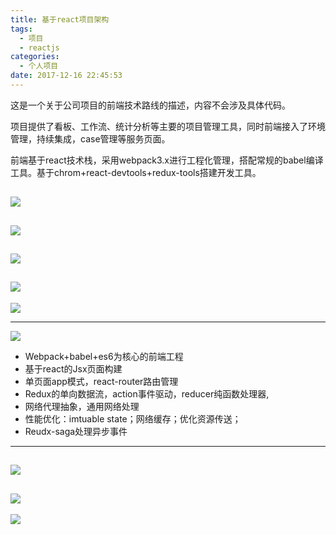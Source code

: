 ```yaml
---
title: 基于react项目架构
tags:
  - 项目
  - reactjs
categories:
  - 个人项目
date: 2017-12-16 22:45:53
---
```


这是一个关于公司项目的前端技术路线的描述，内容不会涉及具体代码。

项目提供了看板、工作流、统计分析等主要的项目管理工具，同时前端接入了环境管理，持续集成，case管理等服务页面。

前端基于react技术栈，采用webpack3.x进行工程化管理，搭配常规的babel编译工具。基于chrom+react-devtools+redux-tools搭建开发工具。

![](/images/lu_1/lu_1.001.jpeg)
---
![](/images/lu_1/lu_1.002.jpeg)
---
![](/images/lu_1/lu_1.003.jpeg)
---
![](/images/lu_1/lu_1.004.jpeg)
---
![](/images/lu_1/lu_1.005.jpeg)

---
![](/images/lu_1/lu_1.006.jpeg)

- Webpack+babel+es6为核心的前端工程
- 基于react的Jsx页面构建
- 单页面app模式，react-router路由管理
- Redux的单向数据流，action事件驱动，reducer纯函数处理器,
- 网络代理抽象，通用网络处理
- 性能优化：imtuable state；网络缓存；优化资源传送；
- Reudx-saga处理异步事件
---
![](/images/lu_1/lu_1.007.jpeg)
---
![](/images/lu_1/lu_1.008.jpeg)
---
![](/images/lu_1/lu_1.009.jpeg)
